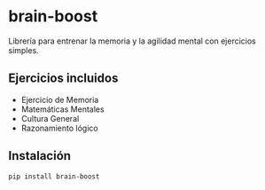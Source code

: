 # brain-boost
Librería para entrenar la memoria y la agilidad mental con ejercicios simples.

## Ejercicios incluidos
- Ejercicio de Memoria
- Matemáticas Mentales
- Cultura General
- Razonamiento lógico
## Instalación
```bash
pip install brain-boost
